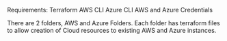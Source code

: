 Requirements:
Terraform
AWS CLI
Azure CLI
AWS and Azure Credentials

There are 2 folders, AWS and Azure Folders. Each folder has terraform files to allow creation of Cloud resources to existing AWS and Azure instances.
